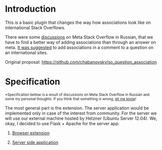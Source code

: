 # Introduction

This is a basic plugin that changes the way how associations look like on international Stack Overflows.

There were some [discussions](http://meta.ru.stackoverflow.com/questions/4500/) on Meta Stack Overflow in Russian, that we have to find a better way of adding associations than through an answer on meta. [It was suggested](http://meta.ru.stackoverflow.com/a/4507/6) to add associations in a comment to a question on an international sites.

Original proposal: https://github.com/chabanovsky/so_question_association

# Specification 

<sup>\*Specification bellow is a result of discussions on Meta Stack Overflow in Russian and some my personal thoughts. If you think that something is wrong, [let me know](http://meta.ru.stackoverflow.com/questions/ask)!</sup>

The most general part is the extension. The server application would be implemented only in case of the interest from community. For the server we will use our external machine hosted by Hetzner (Ubuntu Server 12.04). We, okay, I decided to use Flask + Apache for the server app.

1. [Browser extension](/extension)

2. [Server side application](/server_app)
